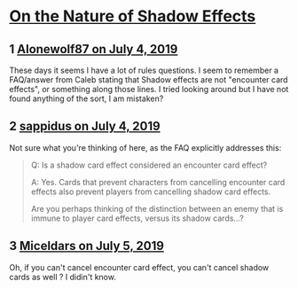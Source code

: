# [On the Nature of Shadow Effects](https://community.fantasyflightgames.com/topic/297128-on-the-nature-of-shadow-effects/)

## 1 [Alonewolf87 on July 4, 2019](https://community.fantasyflightgames.com/topic/297128-on-the-nature-of-shadow-effects/?do=findComment&comment=3734521)

These days it seems I have a lot of rules questions. I seem to remember a FAQ/answer from Caleb stating that Shadow effects are not "encounter card effects", or something along those lines. I tried looking around but I have not found anything of the sort, I am mistaken?

## 2 [sappidus on July 4, 2019](https://community.fantasyflightgames.com/topic/297128-on-the-nature-of-shadow-effects/?do=findComment&comment=3734586)

Not sure what you're thinking of here, as the FAQ explicitly addresses this:



> Q: Is a shadow card effect considered an encounter card effect? 
> 
> A: Yes. Cards that prevent characters from cancelling encounter card effects also prevent players from cancelling shadow card effects.
> 
> Are you perhaps thinking of the distinction between an enemy that is immune to player card effects, versus its shadow cards…?



## 3 [Miceldars on July 5, 2019](https://community.fantasyflightgames.com/topic/297128-on-the-nature-of-shadow-effects/?do=findComment&comment=3734889)

Oh, if you can't cancel encounter card effect, you can't cancel shadow cards as well ? I didin't know.

